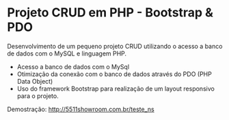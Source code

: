# Projeto CRUD em PHP - Bootstrap & PDO
Desenvolvimento de um pequeno projeto CRUD utilizando o acesso a banco de dados com o MySQL e linguagem PHP.


- Acesso a banco de dados com o MySql
- Otimização da conexão com o banco de dados através do PDO (PHP Data Object)
- Uso do framework Bootstrap para realização de um layout responsivo para o projeto.


Demostração: http://5511showroom.com.br/teste_ns
